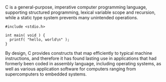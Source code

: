C is a general-purpose, imperative computer programming language, supporting structured programming, lexical variable scope and recursion, while a static type system prevents many unintended operations.
```
#include <stdio.h>

int main( void ) {
  printf( "hello, world\n" );
}
```
By design,
C provides constructs that map efficiently to typical machine instructions,
and therefore it has found lasting use in applications that had formerly been coded in assembly language,
including operating systems,
as well as various application software for computers ranging from supercomputers to embedded systems.
